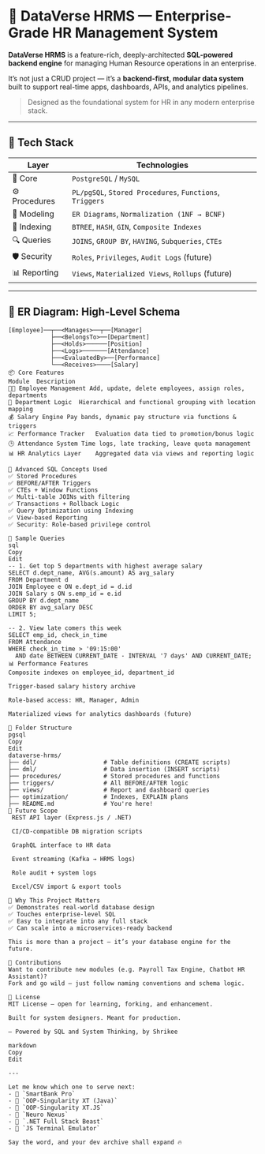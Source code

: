 # 💼 DataVerse HRMS — Enterprise-Grade HR Management System

**DataVerse HRMS** is a feature-rich, deeply-architected **SQL-powered backend engine** for managing Human Resource operations in an enterprise.

It’s not just a CRUD project — it’s a **backend-first, modular data system** built to support real-time apps, dashboards, APIs, and analytics pipelines.

> Designed as the foundational system for HR in any modern enterprise stack.

---

## 🔧 Tech Stack

| Layer | Technologies |
|-------|--------------|
| 🧠 Core | `PostgreSQL` / `MySQL` |
| ⚙️ Procedures | `PL/pgSQL`, `Stored Procedures`, `Functions`, `Triggers` |
| 📘 Modeling | `ER Diagrams`, `Normalization (1NF → BCNF)` |
| 🚀 Indexing | `BTREE`, `HASH`, `GIN`, `Composite Indexes` |
| 🔍 Queries | `JOINS`, `GROUP BY`, `HAVING`, `Subqueries`, `CTEs` |
| 🛡️ Security | `Roles`, `Privileges`, `Audit Logs` (future) |
| 📊 Reporting | `Views`, `Materialized Views`, `Rollups` (future) |

---

## 🧱 ER Diagram: High-Level Schema

```plaintext
[Employee]──┬──<Manages>──┬──[Manager]
            ├──<BelongsTo>──[Department]
            ├──<Holds>──────[Position]
            ├──<Logs>───────[Attendance]
            ├──<EvaluatedBy>──[Performance]
            └──<Receives>────[Salary]
📦 Core Features
Module	Description
🧑‍💼 Employee Management	Add, update, delete employees, assign roles, departments
🏢 Department Logic	Hierarchical and functional grouping with location mapping
💰 Salary Engine	Pay bands, dynamic pay structure via functions & triggers
📈 Performance Tracker	Evaluation data tied to promotion/bonus logic
🕒 Attendance System	Time logs, late tracking, leave quota management
📊 HR Analytics Layer	Aggregated data via views and reporting logic

🧪 Advanced SQL Concepts Used
✅ Stored Procedures
✅ BEFORE/AFTER Triggers
✅ CTEs + Window Functions
✅ Multi-table JOINs with filtering
✅ Transactions + Rollback Logic
✅ Query Optimization using Indexing
✅ View-based Reporting
✅ Security: Role-based privilege control

🧠 Sample Queries
sql
Copy
Edit
-- 1. Get top 5 departments with highest average salary
SELECT d.dept_name, AVG(s.amount) AS avg_salary
FROM Department d
JOIN Employee e ON e.dept_id = d.id
JOIN Salary s ON s.emp_id = e.id
GROUP BY d.dept_name
ORDER BY avg_salary DESC
LIMIT 5;

-- 2. View late comers this week
SELECT emp_id, check_in_time
FROM Attendance
WHERE check_in_time > '09:15:00'
  AND date BETWEEN CURRENT_DATE - INTERVAL '7 days' AND CURRENT_DATE;
📊 Performance Features
Composite indexes on employee_id, department_id

Trigger-based salary history archive

Role-based access: HR, Manager, Admin

Materialized views for analytics dashboards (future)

📂 Folder Structure
pgsql
Copy
Edit
dataverse-hrms/
├── ddl/                   # Table definitions (CREATE scripts)
├── dml/                   # Data insertion (INSERT scripts)
├── procedures/            # Stored procedures and functions
├── triggers/              # All BEFORE/AFTER logic
├── views/                 # Report and dashboard queries
├── optimization/          # Indexes, EXPLAIN plans
├── README.md              # You're here!
🔭 Future Scope
 REST API layer (Express.js / .NET)

 CI/CD-compatible DB migration scripts

 GraphQL interface to HR data

 Event streaming (Kafka → HRMS logs)

 Role audit + system logs

 Excel/CSV import & export tools

🧠 Why This Project Matters
✅ Demonstrates real-world database design
✅ Touches enterprise-level SQL
✅ Easy to integrate into any full stack
✅ Can scale into a microservices-ready backend

This is more than a project — it’s your database engine for the future.

🤝 Contributions
Want to contribute new modules (e.g. Payroll Tax Engine, Chatbot HR Assistant)?
Fork and go wild — just follow naming conventions and schema logic.

🧭 License
MIT License — open for learning, forking, and enhancement.

Built for system designers. Meant for production.

— Powered by SQL and System Thinking, by Shrikee

markdown
Copy
Edit

---

Let me know which one to serve next:
- 🔹 `SmartBank Pro`
- 🔹 `OOP-Singularity XT (Java)`
- 🔹 `OOP-Singularity XT.JS`
- 🔹 `Neuro Nexus`
- 🔹 `.NET Full Stack Beast`
- 🔹 `JS Terminal Emulator`

Say the word, and your dev archive shall expand 🔥